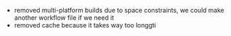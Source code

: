 * removed multi-platform builds due to space constraints, we could make another workflow file if we need it
* removed cache because it takes way too longgti